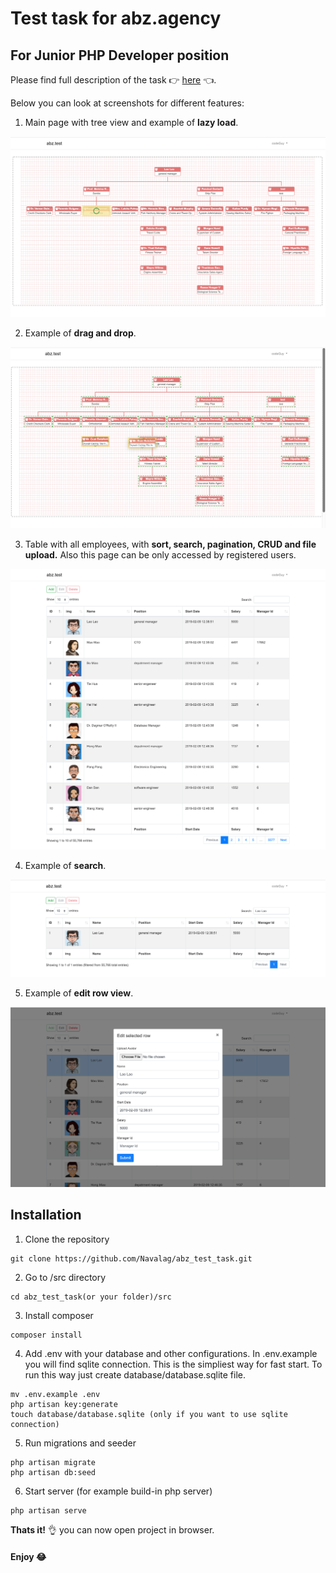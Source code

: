 # Test task for abz.agency
## For Junior PHP Developer position

Please find full description of the task :point_right: [here](https://drive.google.com/file/d/0B8VvT_dbtrYMN1NKSUZXRlo4QUk/view) :point_left:.

Below you can look at screenshots for different features:

1. Main page with tree view and example of **lazy load**.
<img src="/screenshots/screen1.png" alt="project screenshot" title="project screenshot 1">

2. Example of **drag and drop**.
<img src="/screenshots/screen2.png" alt="project screenshot" title="project screenshot 2">

3. Table with all employees, with **sort, search, pagination, CRUD and file upload.**
Also this page can be only accessed by registered users.
<img src="/screenshots/screen3.png" alt="project screenshot" title="project screenshot 3">

4. Example of **search**.
<img src="/screenshots/screen4.png" alt="project screenshot" title="project screenshot 4">

5. Example of **edit row view**.
<img src="/screenshots/screen5.png" alt="project screenshot" title="project screenshot 5">

## Installation

1. Clone the repository
```
git clone https://github.com/Navalag/abz_test_task.git
```

2. Go to /src directory
```
cd abz_test_task(or your folder)/src
```

3. Install composer
```
composer install
```

4. Add .env with your database and other configurations.
In .env.example you will find sqlite connection. This is the simpliest way for fast start.
To run this way just create database/database.sqlite file.
```
mv .env.example .env
php artisan key:generate
touch database/database.sqlite (only if you want to use sqlite connection)
```

5. Run migrations and seeder
```
php artisan migrate
php artisan db:seed
```

6. Start server (for example build-in php server)
```
php artisan serve
```

**Thats it!** :ok_hand: you can now open project in browser.

#### Enjoy :joy:
